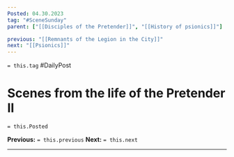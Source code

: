 ```yaml
---
Posted: 04.30.2023
tag: "#SceneSunday"
parent: ["[[Disciples of the Pretender]]", "[[History of psionics]]"]

previous: "[[Remnants of the Legion in the City]]"
next: "[[Psionics]]"
---
```

`= this.tag` #DailyPost 
# Scenes from the life of the Pretender II
`= this.Posted`

**Previous:** `= this.previous`
**Next:** `= this.next`

---

